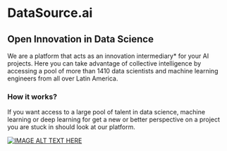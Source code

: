 # DataSource.ai
## Open Innovation in Data Science

We are a platform that acts as an innovation intermediary* for your AI projects. Here you can take advantage of collective intelligence by accessing a pool of more than 1410 data scientists and machine learning engineers from all over Latin America.

### How it works?
If you want access to a large pool of talent in data science, machine learning or deep learning for get a new or better perspective on a project you are stuck in should look at our platform.

[![IMAGE ALT TEXT HERE](https://img.youtube.com/vi/veG3tt4XJOU/0.jpg)](https://www.youtube.com/watch?v=veG3tt4XJOU)



